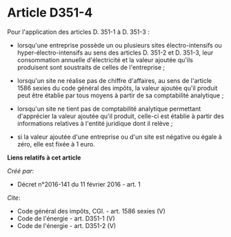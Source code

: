 # Article D351-4

Pour l'application des articles D. 351-1 à D. 351-3 :

- lorsqu'une entreprise possède un ou plusieurs sites électro-intensifs ou hyper-électro-intensifs au sens des articles D.
351-2 et D. 351-3, leur consommation annuelle d'électricité et la valeur ajoutée qu'ils produisent sont soustraits de celles
de l'entreprise ;

- lorsqu'un site ne réalise pas de chiffre d'affaires, au sens de l'article 1586 sexies du code général des impôts, la valeur
ajoutée qu'il produit peut être établie par tous moyens à partir de sa comptabilité analytique ;

- lorsqu'un site ne tient pas de comptabilité analytique permettant d'apprécier la valeur ajoutée qu'il produit, celle-ci est
établie à partir des informations relatives à l'entité juridique dont il relève ;

- si la valeur ajoutée d'une entreprise ou d'un site est négative ou égale à zéro, elle est fixée à 1 euro.

**Liens relatifs à cet article**

_Créé par_:

  - Décret n°2016-141 du 11 février 2016 - art. 1

_Cite_:

  - Code général des impôts, CGI. - art. 1586 sexies (V)
  - Code de l'énergie - art. D351-1 (V)
  - Code de l'énergie - art. D351-2 (V)
